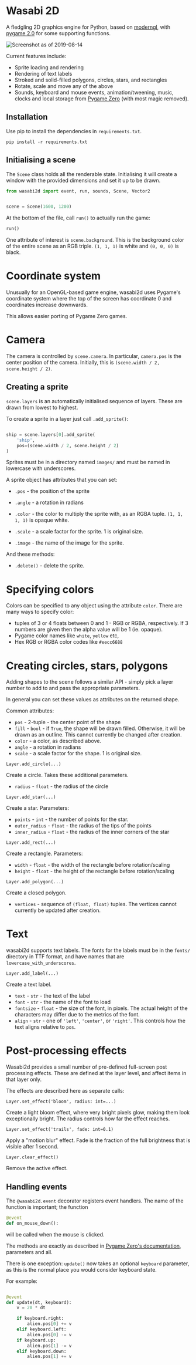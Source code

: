 # Wasabi 2D

A fledgling 2D graphics engine for Python, based on [moderngl], with
[pygame 2.0] for some supporting functions.

![Screenshot as of 2019-08-14](https://github.com/lordmauve/wasabi2d/raw/master/docs/2019-08-14-screenshot.png)


[moderngl]: https://github.com/moderngl/moderngl
[pygame 2.0]: https://www.pygame.org/news


Current features include:

* Sprite loading and rendering
* Rendering of text labels
* Stroked and solid-filled polygons, circles, stars, and rectangles
* Rotate, scale and move any of the above
* Sounds, keyboard and mouse events, animation/tweening, music, clocks and
  local storage
  from [Pygame Zero](https://pygame-zero.readthedocs.io/en/stable/index.html)
  (with most magic removed).


## Installation


Use pip to install the dependencies in `requirements.txt`.

```
pip install -r requirements.txt
```


## Initialising a scene


The `Scene` class holds all the renderable state. Initialising it will create a
window with the provided dimensions and set it up to be drawn.


```python
from wasabi2d import event, run, sounds, Scene, Vector2


scene = Scene(1600, 1200)
```

At the bottom of the file, call `run()` to actually run the game:

```python
run()
```


One attribute of interest is `scene.background`. This is the background color
of the entire scene as an RGB triple. `(1, 1, 1)` is white and `(0, 0, 0)` is
black.


# Coordinate system

Unusually for an OpenGL-based game engine, wasabi2d uses Pygame's coordinate
system where the top of the screen has coordinate 0 and coordinates increase
downwards.

This allows easier porting of Pygame Zero games.


# Camera

The camera is controlled by `scene.camera`. In particular, `camera.pos` is the
center position of the camera. Initially, this is `(scene.width / 2,
scene.height / 2)`.


## Creating a sprite

`scene.layers` is an automatically initialised sequence of layers. These are
drawn from lowest to highest.

To create a sprite in a layer just call `.add_sprite()`:

```python

ship = scene.layers[0].add_sprite(
    'ship',
    pos=(scene.width / 2, scene.height / 2)
)

```

Sprites must be in a directory named `images/` and must be named in lowercase
with underscores.


A sprite object has attributes that you can set:

* `.pos` - the position of the sprite

* `.angle` - a rotation in radians

* `.color` - the color to multiply the sprite with, as an RGBA tuple.
`(1, 1, 1, 1)` is opaque white.

* `.scale` - a scale factor for the sprite. 1 is original size.

* `.image` - the name of the image for the sprite.


And these methods:

* `.delete()` - delete the sprite.


# Specifying colors

Colors can be specified to any object using the attribute `color`. There are
many ways to specify color:

* tuples of 3 or 4 floats between 0 and 1 - RGB or RGBA, respectively. If 3
  numbers are given then the alpha value will be 1 (ie. opaque).
* Pygame color names like `white`, `yellow` etc,
* Hex RGB or RGBA color codes like `#eecc6688`


# Creating circles, stars, polygons

Adding shapes to the scene follows a similar API - simply pick a layer number
to add to and pass the appropriate parameters.

In general you can set these values as attributes on the returned shape.

Common attributes:

* `pos` - 2-tuple - the center point of the shape
* `fill` - `bool` - if `True`, the shape will be drawn filled. Otherwise, it
   will be drawn as an outline. This cannot currently be changed after
   creation.
* `color` - a color, as described above.
* `angle` - a rotation in radians
* `scale` - a scale factor for the shape. 1 is original size.


`Layer.add_circle(...)`

Create a circle. Takes these additional parameters.

* `radius` - `float` - the radius of the circle


`Layer.add_star(...)`

Create a star. Parameters:

* `points` - `int` - the number of points for the star.
* `outer_radius` - `float` - the radius of the tips of the points
* `inner_radius` - `float` - the radius of the inner corners of the star


`Layer.add_rect(...)`

Create a rectangle. Parameters:

* `width` - `float` - the width of the rectangle before rotation/scaling
* `height` - `float` - the height of the rectangle before rotation/scaling


`Layer.add_polygon(...)`

Create a closed polygon.

* `vertices` - sequence of `(float, float)` tuples. The vertices cannot
  currently be updated after creation.


# Text

wasabi2d supports text labels. The fonts for the labels must be in the `fonts/`
directory in TTF format, and have names that are `lowercase_with_underscores`.


`Layer.add_label(...)`

Create a text label.

* `text` - `str` - the text of the label
* `font` - `str` - the name of the font to load
* `fontsize` - `float` - the size of the font, in pixels. The actual height of
  the characters may differ due to the metrics of the font.
* `align` - `str` - one of `'left'`, `'center'`, or `'right'`. This controls
  how the text aligns relative to `pos`.


# Post-processing effects

Wasabi2d provides a small number of pre-defined full-screen post processing
effects. These are defined at the layer level, and affect items in that layer
only.

The effects are described here as separate calls:


`Layer.set_effect('bloom', radius: int=...)`

Create a light bloom effect, where very bright pixels glow, making them look
exceptionally bright. The radius controls how far the effect reaches.


`Layer.set_effect('trails', fade: int=0.1)`

Apply a "motion blur" effect. Fade is the fraction of the full brightness that
is visible after 1 second.


`Layer.clear_effect()`

Remove the active effect.


## Handling events


The `@wasabi2d.event` decorator registers event handlers. The name of the
function is important; the function

```python
@event
def on_mouse_down():
```

will be called when the mouse is clicked.


The methods are exactly as described in
[Pygame Zero's documentation](https://pygame-zero.readthedocs.io/en/stable/hooks.html#event-handling-hooks),
parameters and all.

There is one exception: `update()` now takes an optional `keyboard` parameter,
as this is the normal place you would consider keyboard state.

For example:

```python

@event
def update(dt, keyboard):
    v = 20 * dt

    if keyboard.right:
        alien.pos[0] += v
    elif keyboard.left:
        alien.pos[0] -= v
    if keyboard.up:
        alien.pos[1] -= v
    elif keyboard.down:
        alien.pos[1] += v
```
